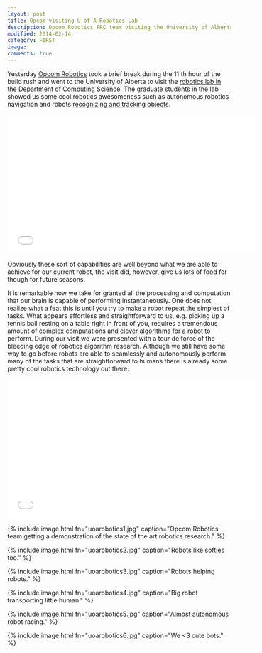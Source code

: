 ```yaml
---
layout: post  
title: Opcom visiting U of A Robotics Lab
description: Opcom Robotics FRC team visiting the University of Alberta Department of Computing Robotics lab.
modified: 2014-02-14
category: FIRST
image: 
comments: true 
--- 
```

Yesterday <a href="https://www.facebook.com/teamopcom">Opcom Robotics</a> took a brief break during the 11'th hour of the build rush and went to the University of Alberta to visit the <a href="https://www.cs.ualberta.ca/research/research-areas/robotics">robotics lab in the Department of Computing Science</a>. The graduate students in the lab showed us some cool robotics awesomeness such as autonomous robotics navigation and robots <a href="http://webdocs.cs.ualberta.ca/~vis/trackDB/">recognizing and tracking objects</a>. 

<iframe width="560" height="315" src="//www.youtube.com/embed/t3qYPsDB1jM" frameborder="0" allowfullscreen></iframe>

Obviously these sort of capabilities are well beyond what we are able to achieve for our current robot, the visit did, however, give us lots of food for though for future seasons.

It is remarkable how we take for granted all the processing and computation that our brain is capable of performing instantaneously. One does not realize what a feat this is until you try to make a robot repeat the simplest of tasks. What appears effortless and straightforward to us, e.g. picking up a tennis ball resting on a table right in front of you, requires a tremendous amount of complex computations and clever algorithms for a robot to perform. During our visit we were presented with a tour de force of the bleeding edge of robotics algorithm research. Although we still have some way to go before robots are able to seamlessly and autonomously perform many of the tasks that are straightforward to humans there is already some pretty cool robotics technology out there.

<iframe width="560" height="315" src="//www.youtube.com/embed/iZYxJFROew8" frameborder="0" allowfullscreen></iframe>

{% include image.html fn="uoarobotics1.jpg" caption="Opcom Robotics team getting a demonstration of the state of the art robotics research." %}

{% include image.html fn="uoarobotics2.jpg" caption="Robots like softies too." %}

{% include image.html fn="uoarobotics3.jpg" caption="Robots helping robots." %}

{% include image.html fn="uoarobotics4.jpg" caption="Big robot transporting little human." %}

{% include image.html fn="uoarobotics5.jpg" caption="Almost autonomous robot racing." %}

{% include image.html fn="uoarobotics6.jpg" caption="We <3 cute bots." %}



